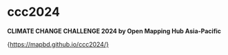 # ccc2024

__CLIMATE CHANGE CHALLENGE 2024 by Open Mapping Hub Asia-Pacific__

{https://mapbd.github.io/ccc2024/}

